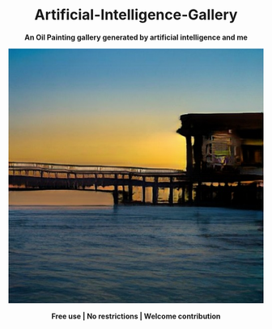 <div align="center">

# Artificial-Intelligence-Gallery
**An Oil Painting gallery generated by artificial intelligence and me**

![markdown](https://github.com/NUISTGY/Artificial-Intelligence-Gallery/blob/main/Wharf.jpg)

**Free use | No restrictions | Welcome contribution**

</div>
